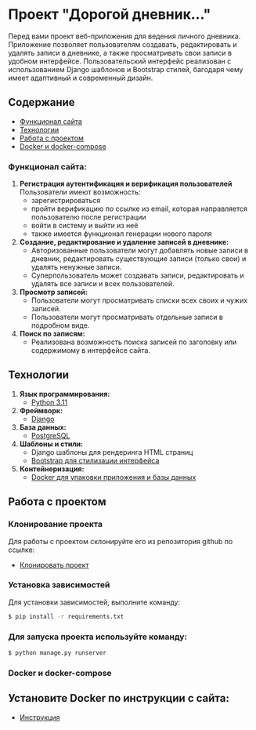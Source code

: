 # Проект "Дорогой дневник..."

Перед вами проект веб-приложения для ведения личного дневника. Приложение позволяет пользователям создавать,
редактировать и удалять записи в дневнике, а также просматривать свои записи в удобном интерфейсе. Пользовательский
интерфейс реализован с использованием Django шаблонов и Bootstrap стилей, багодаря чему имеет адаптивный и
современный дизайн.

## Содержание

- [Функционал сайта](#функции-сайта)
- [Технологии](#технологии)
- [Работа с проектом](#работа-с-проектом)
- [Docker и docker-compose](#docker-и-docker-compose)

### Функционал сайта:

1. **Регистрация аутентификация и верификация пользователей**
   Пользователи имеют возможность:
    - зарегистрироваться
    - пройти верификацию по ссылке из email, которая направляется пользователю после регистрации
    - войти в систему и выйти из неё
    - также имеется функционал генерации нового пароля
2. **Создание, редактирование и удаление записей в дневнике:**
    - Авторизованные пользователи могут добавлять новые записи в дневник, редактировать существующие записи (только
      свои) и удалять ненужные записи.
    - Суперпользователь может создавать записи, редактировать и удалять все записи и всех пользователей.
3. **Просмотр записей:**
    - Пользователи могут просматривать списки всех своих и чужих записей.
    - Пользователи могут просматривать отдельные записи в подробном виде.
4. **Поиск по записям:**
    - Реализована возможность поиска записей по заголовку или содержимому в интерфейсе сайта.

## Технологии

1. **Язык программирования:**
    - [Python 3.11](https://www.python.org/)
2. **Фреймворк:**
    - [Django](https://docs.djangoproject.com/)
3. **База данных:**
    - [PostgreSQL](https://www.postgresql.org/)
4. **Шаблоны и стили:**
    - Django шаблоны для рендеринга HTML страниц
    - [Bootstrap для стилизации интерфейса](https://getbootstrap.com/)
5. **Контейнеризация:**
    - [Docker для упаковки приложения и базы данных](https://www.docker.com/)

## Работа с проектом

### Клонирование проекта

Для работы с проектом склонируйте его из репозитория github по ссылке:

- [Клонировать проект](https://github.com/dashutka13/diplom.git)

### Установка зависимостей

Для установки зависимостей, выполните команду:

```sh
$ pip install -r requirements.txt
```

### Для запуска проекта используйте команду:

```sh
$ python manage.py runserver
```

### Docker и docker-compose

## Установите Docker по инструкции с сайта:
 - [Инструкция](https://docs.docker.com/engine/install/)

## 
